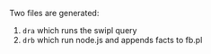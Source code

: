 Two files are generated:
1. `dra` which runs the swipl query
2. `drb` which run node.js and appends facts to fb.pl
